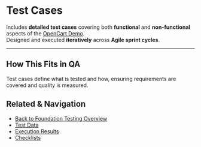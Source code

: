 # Test Cases  

Includes **detailed test cases** covering both **functional** and **non-functional** aspects of the [OpenCart Demo](https://demo.opencart.com/).  
Designed and executed **iteratively** across **Agile sprint cycles**.  

---

## How This Fits in QA
Test cases define what is tested and how, ensuring requirements are covered and quality is measured.

## Related & Navigation
- [Back to Foundation Testing Overview](../README.md)
- [Test Data](../Test_Data.md)
- [Execution Results](../Execution/README.md)
- [Checklists](../Checklists/README.md)
